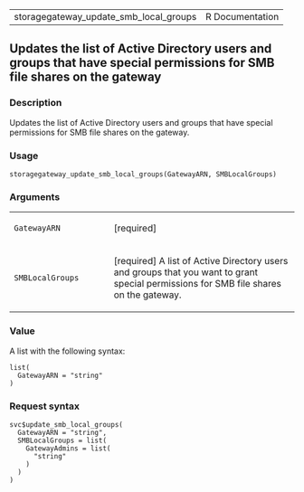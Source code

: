 <table style="width: 100%;">
<tbody>
<tr class="odd">
<td>storagegateway_update_smb_local_groups</td>
<td style="text-align: right;">R Documentation</td>
</tr>
</tbody>
</table>

## Updates the list of Active Directory users and groups that have special permissions for SMB file shares on the gateway

### Description

Updates the list of Active Directory users and groups that have special
permissions for SMB file shares on the gateway.

### Usage

    storagegateway_update_smb_local_groups(GatewayARN, SMBLocalGroups)

### Arguments

<table>
<colgroup>
<col style="width: 35%" />
<col style="width: 65%" />
</colgroup>
<tbody>
<tr class="odd">
<td><code
id="storagegateway_update_smb_local_groups_:_GatewayARN">GatewayARN</code></td>
<td><p>[required]</p></td>
</tr>
<tr class="even">
<td><code
id="storagegateway_update_smb_local_groups_:_SMBLocalGroups">SMBLocalGroups</code></td>
<td><p>[required] A list of Active Directory users and groups that you
want to grant special permissions for SMB file shares on the
gateway.</p></td>
</tr>
</tbody>
</table>

### Value

A list with the following syntax:

    list(
      GatewayARN = "string"
    )

### Request syntax

    svc$update_smb_local_groups(
      GatewayARN = "string",
      SMBLocalGroups = list(
        GatewayAdmins = list(
          "string"
        )
      )
    )
